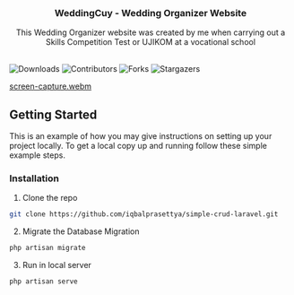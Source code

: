 <br/>
<p align="center">
  <h3 align="center">WeddingCuy - Wedding Organizer Website</h3>

  <p align="center">
    This Wedding Organizer website was created by me when carrying out a Skills Competition Test or UJIKOM at a vocational school
    <br/>
    <br/>
  </p>
</p>

![Downloads](https://img.shields.io/github/downloads/iqbalprasettya/weddingcuy/total) ![Contributors](https://img.shields.io/github/contributors/iqbalprasettya/weddingcuy?color=dark-green) ![Forks](https://img.shields.io/github/forks/iqbalprasettya/weddingcuy?style=social) ![Stargazers](https://img.shields.io/github/stars/iqbalprasettya/weddingcuy?style=social) 


[screen-capture.webm](https://github.com/iqbalprasettya/weddingcuy/assets/97178562/6ce26685-8a4b-4e06-a64f-2e2cf6eed0f3)




## Getting Started

This is an example of how you may give instructions on setting up your project locally.
To get a local copy up and running follow these simple example steps.

### Installation


1. Clone the repo

```sh
git clone https://github.com/iqbalprasettya/simple-crud-laravel.git
```

2. Migrate the Database Migration

```sh
php artisan migrate
```

3. Run in local server

```sh
php artisan serve
```




